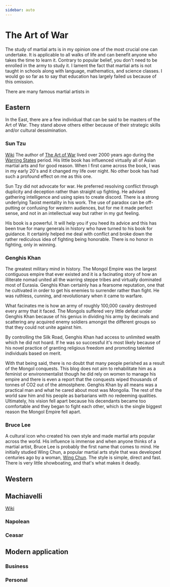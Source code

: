 ```yaml
---
sidebar: auto
---
```


# The Art of War
The study of martial arts is in my opinion one of the most crucial one can undertake.  It is applicable to all walks of life and can benefit anyone who takes the time to learn it.  Contrary to popular belief, you don't need to be enrolled in the army to study it.  I lament the fact that martial arts is not taught in schools along with language, mathematics, and science classes.  I would go so far as to say that education has largely failed us because of this omission. 

There are many famous martial artists in 

## Eastern
In the East, there are a few individual that can be said to be masters of the Art of War.  They stand above others either because of their strategic skills and/or cultural dessimination.

### Sun Tzu
[Wiki]()
The author of [The Art of War]() lived over 2000 years ago during the [Warring States]() period.  His little book has influenced virtually all of Asian martial arts and for good reason.  When I first came across the book, I was in my early 20's and it changed my life over night.  No other book has had such a profound effect on me as this one. 

Sun Tzy did not advocate for war.  He preferred resolving conflict through duplicity and deception rather than straight up fighting.  He advised gathering intelligence and using spies to create discord.  There is a strong underlying Taoist mentality in his work.  The use of paradox can be off-putting or confusing for western audiences, but for me it made perfect sense, and not in an intellectual way but rather in my gut feeling.  

His book is a powerful.  It will help you if you heed its advice and this has been true for many generals in history who have turned to his book for guidance.  It certainly helped me deal with conflict and broke down the rather rediculous idea of fighting being honorable.  There is no honor in fighting, only in winning.  

### Genghis Khan
The greatest military mind in history.  The Mongol Empire was the largest contiguous empire that ever existed and it is a facinating story of how an illiterate nomad united all the warring steppe tribes and virtually dominated most of Eurasia.  Genghis Khan certainly has a fearsome reputation, one that he cultivated in order to get his enemies to surrender rather than fight.  He was ruthless, cunning, and revolutionary when it came to warfare.  

What facinates me is how an army of roughly 100,000 cavalry destroyed every army that it faced.  The Mongols suffered very little defeat under Genghis Khan because of his genius in dividing his army by decimals and scattering any acquired enemy soldiers amongst the different groups so that they could not unite against him. 

By controlling the Silk Road, Genghis Khan had access to unlimited wealth which he did not hoard.  If he was so successful it's most likely because of his novel practice of granting religious freedom and promoting talented individuals based on merit.  

With that being said, there is no doubt that many people perished as a result of the Mongol conquests.  This blog does not aim to rehabilitate him as a feminist or environmentalist though he did rely on women to manage his empire and there is even a report that the conquests wiped thousands of tonnes of CO2 out of the atmostphere.  Genghis Khan by all means was a practical man and what he cared about most was Mongolia.  The rest of the world saw him and his people as barbarians with no redeeming qualities.  Ultimately, his vision fell apart because his decendants became too comfortable and they began to fight each other, which is the single biggest reason the Mongol Empire fell apart. 

### Bruce Lee
A cultural icon who created his own style and made martial arts popular across the world. His influence is immense and when anyone thinks of a martial artist, Bruce Lee is probably the first name that comes to mind.  He initially studied Wing Chun, a popular martial arts style that was developed centuries ago by a woman, [Wing Chun]().  The style is simple, direct and fast.  There is very little showboating, and that's what makes it deadly.    

## Western

## Machiavelli
[Wiki]()

### Napolean

### Ceasar

## Modern application

### Business

### Personal
